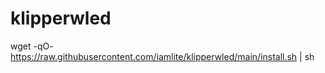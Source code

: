 # klipperwled

wget -qO- https://raw.githubusercontent.com/iamlite/klipperwled/main/install.sh | sh
